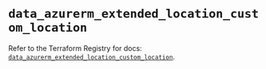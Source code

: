 # `data_azurerm_extended_location_custom_location`

Refer to the Terraform Registry for docs: [`data_azurerm_extended_location_custom_location`](https://registry.terraform.io/providers/hashicorp/azurerm/4.31.0/docs/data-sources/extended_location_custom_location).
